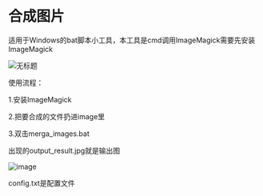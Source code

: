 # 合成图片
适用于Windows的bat脚本小工具，本工具是cmd调用ImageMagick需要先安装ImageMagick

![无标题](https://github.com/user-attachments/assets/94308536-99ea-472f-9cb4-3dcee2730e2c)

使用流程：

1.安装ImageMagick

2.把要合成的文件扔进image里

3.双击merga_images.bat

出现的output_result.jpg就是输出图

![image](https://github.com/user-attachments/assets/b965575e-ac7c-44dc-88aa-b56da893fe89)

config.txt是配置文件
